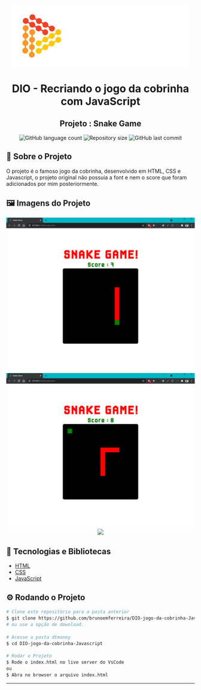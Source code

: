 <div align="center">
   <img src="./Assets/logo-sm-white.png"/>
</div>

<!-- Title -->
<h1 align="center">DIO - Recriando o jogo da cobrinha com JavaScript</h1>

<!-- Subtitle -->
<h2 align="center"> Projeto : Snake Game </h2>

<!-- Badges -->
<p align="center">
  <img alt="GitHub language count" src="https://img.shields.io/github/languages/count/brunoemferreira/DIO-jogo-da-cobrinha-Javascript?color=%2304D361?style=flat-square">
  <img alt="Repository size" src="https://img.shields.io/github/repo-size/brunoemferreira/DIO-jogo-da-cobrinha-Javascript?style=flat-square">
  <img alt="GitHub last commit" src="https://img.shields.io/github/last-commit/brunoemferreira/DIO-jogo-da-cobrinha-Javascript?style=flat-square">
</p>

<!-- Sobre o Projeto -->
<a id="sobre-o-projeto"></a>
## 🚀 Sobre o Projeto
O projeto é o famoso jogo da cobrinha, desenvolvido em HTML, CSS e Javascript, o projeto original não possuia a font e nem o score que foram adicionados por mim posteriormente.

<a id="imagens-do-projeto"></a>
## 🖼️ Imagens do Projeto

<div align="center">
   <img src="./Assets/image1.png"/>
</div>

<div align="center">
   <img src="./Assets/imagem2.png"/>
</div>

<div align="center">
   <img src="./Assets/tela3.png"/>
</div>

<a id="tecnologias-e-bibliotecas"></a>
## 🧰 Tecnologias e Bibliotecas

* [HTML]()
* [CSS]()
* [JavaScript]()

<a id="rodando-o-projeto"></a>
## ⚙️ Rodando o Projeto

```bash
# Clone este repositório para a pasta anterior
$ git clone https://github.com/brunoemferreira/DIO-jogo-da-cobrinha-Javascript.git
# ou use a opção de download.

# Acesse a pasta dtmoney
$ cd DIO-jogo-da-cobrinha-Javascript

# Rodar o Projeto
$ Rode o index.html no live server do VsCode
ou
$ Abra no browser o arquivo index.html

```
---